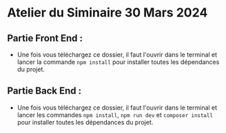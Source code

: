 # Atelier du Siminaire 30 Mars 2024

## Partie Front End  : 
- Une fois vous téléchargez ce dossier, il faut l'ouvrir dans le terminal et lancer la commande `npm install` pour installer toutes les dépendances du projet.

## Partie Back End  : 
- Une fois vous téléchargez ce dossier, il faut l'ouvrir dans le terminal et lancer les commandes `npm install`, `npm run dev` et `composer install` pour installer toutes les dépendances du projet.
